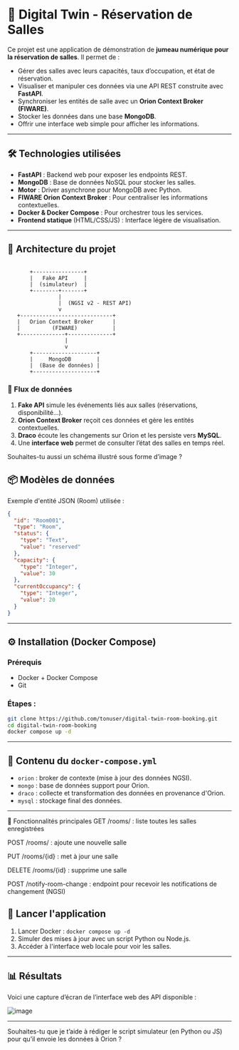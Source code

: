 

# 🏢 Digital Twin - Réservation de Salles

Ce projet est une application de démonstration de **jumeau numérique pour la réservation de salles**. Il permet de :

- Gérer des salles avec leurs capacités, taux d’occupation, et état de réservation.
- Visualiser et manipuler ces données via une API REST construite avec **FastAPI**.
- Synchroniser les entités de salle avec un **Orion Context Broker (FIWARE)**.
- Stocker les données dans une base **MongoDB**.
- Offrir une interface web simple pour afficher les informations.

---

## 🛠️ Technologies utilisées

- **FastAPI** : Backend web pour exposer les endpoints REST.
- **MongoDB** : Base de données NoSQL pour stocker les salles.
- **Motor** : Driver asynchrone pour MongoDB avec Python.
- **FIWARE Orion Context Broker** : Pour centraliser les informations contextuelles.
- **Docker & Docker Compose** : Pour orchestrer tous les services.
- **Frontend statique** (HTML/CSS/JS) : Interface légère de visualisation.


---

## 🧱 Architecture du projet

```plaintext
       
       +----------------+
       |   Fake API     |
       |  (simulateur)  |
       +--------+-------+
                |
                |  (NGSI v2 - REST API)
                v
   +-----------------------------+
   |   Orion Context Broker      |
   |          (FIWARE)           |
   +--------------+--------------+
                  |
                  v
       +--------------------+
       |     MongoDB        |
       |  (Base de données) |
       +--------------------+

```

### 🔄 Flux de données

1. **Fake API** simule les événements liés aux salles (réservations, disponibilité...).
2. **Orion Context Broker** reçoit ces données et gère les entités contextuelles.
3. **Draco** écoute les changements sur Orion et les persiste vers **MySQL**.
4. Une **interface web** permet de consulter l’état des salles en temps réel.


Souhaites-tu aussi un schéma illustré sous forme d’image ?





## 📦 Modèles de données

Exemple d'entité JSON (Room) utilisée :

```json
{
  "id": "Room001",
  "type": "Room",
  "status": {
    "type": "Text",
    "value": "reserved"
  },
  "capacity": {
    "type": "Integer",
    "value": 30
  },
  "currentOccupancy": {
    "type": "Integer",
    "value": 20
  }
}
```

---

## ⚙️ Installation (Docker Compose)

### Prérequis

* Docker + Docker Compose
* Git

### Étapes :

```bash
git clone https://github.com/tonuser/digital-twin-room-booking.git
cd digital-twin-room-booking
docker compose up -d
```

---

## 📂 Contenu du `docker-compose.yml`

* `orion` : broker de contexte (mise à jour des données NGSI).
* `mongo` : base de données support pour Orion.
* `draco` : collecte et transformation des données en provenance d'Orion.
* `mysql` : stockage final des données.

---

🔁 Fonctionnalités principales
GET /rooms/ : liste toutes les salles enregistrées

POST /rooms/ : ajoute une nouvelle salle

PUT /rooms/{id} : met à jour une salle

DELETE /rooms/{id} : supprime une salle

POST /notify-room-change : endpoint pour recevoir les notifications de changement (NGSI)



## 🚀 Lancer l'application

1. Lancer Docker : `docker compose up -d`
2. Simuler des mises à jour avec un script Python ou Node.js.
3. Accéder à l'interface web locale pour voir les salles.

---

## 📊 Résultats

Voici une capture d’écran de l’interface web des API disponible :

![image](https://github.com/user-attachments/assets/a590bd2a-d08c-427d-97a4-8dd75aa35259)


---

Souhaites-tu que je t’aide à rédiger le script simulateur (en Python ou JS) pour qu’il envoie les données à Orion ?
